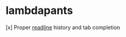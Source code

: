 # lambdapants

[x] Proper [readline](http://tiswww.cwru.edu/php/chet/readline/rltop.html) history and tab completion
